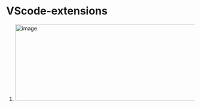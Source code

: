 # VScode-extensions
1. [<img width="910" height="205" alt="image" src="https://github.com/user-attachments/assets/f6e66623-0412-4620-bf55-d0503c08c0a7" />](https://github.com/Iamnobodyy/VScode-extensions/blob/main/%E8%9E%A2%E5%B9%95%E6%93%B7%E5%8F%96%E7%95%AB%E9%9D%A2%202025-09-08%20162226.png?raw=true)

